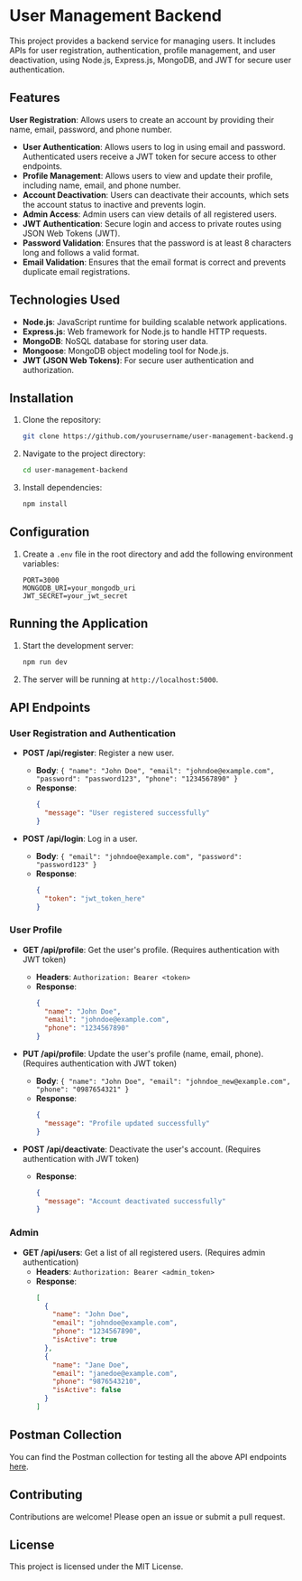 # User Management Backend

This project provides a backend service for managing users. It includes APIs for user registration, authentication, profile management, and user deactivation, using Node.js, Express.js, MongoDB, and JWT for secure user authentication.

## Features

**User Registration**: Allows users to create an account by providing their name, email, password, and phone number.
- **User Authentication**: Allows users to log in using email and password. Authenticated users receive a JWT token for secure access to other endpoints.
- **Profile Management**: Allows users to view and update their profile, including name, email, and phone number.
- **Account Deactivation**: Users can deactivate their accounts, which sets the account status to inactive and prevents login.
- **Admin Access**: Admin users can view details of all registered users.
- **JWT Authentication**: Secure login and access to private routes using JSON Web Tokens (JWT).
- **Password Validation**: Ensures that the password is at least 8 characters long and follows a valid format.
- **Email Validation**: Ensures that the email format is correct and prevents duplicate email registrations.

## Technologies Used

- **Node.js**: JavaScript runtime for building scalable network applications.
- **Express.js**: Web framework for Node.js to handle HTTP requests.
- **MongoDB**: NoSQL database for storing user data.
- **Mongoose**: MongoDB object modeling tool for Node.js.
- **JWT (JSON Web Tokens)**: For secure user authentication and authorization.

## Installation

1. Clone the repository:
    ```bash
    git clone https://github.com/yourusername/user-management-backend.git
    ```
2. Navigate to the project directory:
    ```bash
    cd user-management-backend
    ```
3. Install dependencies:
    ```bash
    npm install
    ```

## Configuration

1. Create a `.env` file in the root directory and add the following environment variables:
    ```env
    PORT=3000
    MONGODB_URI=your_mongodb_uri
    JWT_SECRET=your_jwt_secret
    ```

## Running the Application

1. Start the development server:
    ```bash
    npm run dev
    ```
2. The server will be running at `http://localhost:5000`.

## API Endpoints

### User Registration and Authentication

- **POST /api/register**: Register a new user.
  - **Body**: `{ "name": "John Doe", "email": "johndoe@example.com", "password": "password123", "phone": "1234567890" }`
  - **Response**: 
    ```json
    {
      "message": "User registered successfully"
    }
    ```

- **POST /api/login**: Log in a user.
  - **Body**: `{ "email": "johndoe@example.com", "password": "password123" }`
  - **Response**: 
    ```json
    {
      "token": "jwt_token_here"
    }
    ```

### User Profile

- **GET /api/profile**: Get the user's profile. (Requires authentication with JWT token)
  - **Headers**: `Authorization: Bearer <token>`
  - **Response**: 
    ```json
    {
      "name": "John Doe",
      "email": "johndoe@example.com",
      "phone": "1234567890"
    }
    ```

- **PUT /api/profile**: Update the user's profile (name, email, phone). (Requires authentication with JWT token)
  - **Body**: `{ "name": "John Doe", "email": "johndoe_new@example.com", "phone": "0987654321" }`
  - **Response**: 
    ```json
    {
      "message": "Profile updated successfully"
    }
    ```

- **POST /api/deactivate**: Deactivate the user's account. (Requires authentication with JWT token)
  - **Response**: 
    ```json
    {
      "message": "Account deactivated successfully"
    }
    ```

### Admin

- **GET /api/users**: Get a list of all registered users. (Requires admin authentication)
  - **Headers**: `Authorization: Bearer <admin_token>`
  - **Response**: 
    ```json
    [
      {
        "name": "John Doe",
        "email": "johndoe@example.com",
        "phone": "1234567890",
        "isActive": true
      },
      {
        "name": "Jane Doe",
        "email": "janedoe@example.com",
        "phone": "9876543210",
        "isActive": false
      }
    ]
    ```

## Postman Collection

You can find the Postman collection for testing all the above API endpoints [here](https://www.postman.com/technical-cosmologist-52026975/workspace/my-workspace/collection/41195186-14f6f899-3344-4dc7-8a6d-45f6df64b2a5?action=share&creator=41195186&active-environment=41195186-06009d50-bea6-4612-95f4-b549e89c9b1e).


## Contributing

Contributions are welcome! Please open an issue or submit a pull request.

## License

This project is licensed under the MIT License.